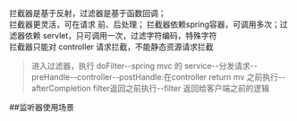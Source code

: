 拦截器是基于反射，过滤器是基于函数回调；  
拦截器更灵活，可在请求 前、后处理； 
拦截器依赖spring容器，可调用多次；过滤器依赖 servlet，只可调用一次，过滤字符编码，特殊字符  
拦截器只能对 controller 请求拦截，不能静态资源请求拦截

>进入过滤器，执行 doFilter--spring mvc 的 service--分发请求--preHandle--controller--postHandle:在controller return mv 之前执行--afterCompletion filter返回之前执行--filter 返回给客户端之前的逻辑

##监听器使用场景